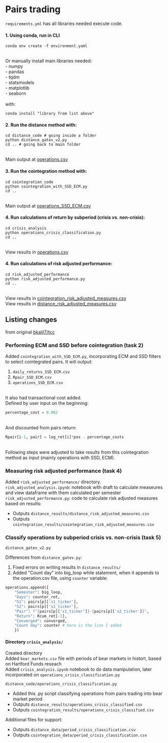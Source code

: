 # Pairs trading

`requirements.yml` has all libraries needed execute code.

#### 1. Using conda, run in CLI
```console
conda env create -f environment.yaml
```
<br>
Or manually install main libraries needed:
<br>- numpy
<br>- pandas
<br>- tqdm
<br>- statsmodels
<br>- matplotlib
<br>- seaborn
<br>
<br> with:

```console
conda install "library from list above"
```

#### 2. Run the distance method with:
```console
cd distance_code # going inside a folder
python distance_gatev_v2.py
cd .. # going back to main folder
```
<br> Main output at [operations.csv](https://github.com/pietro-bottega/pairs_trading_crisis/blob/master/distance_results/operations.csv)

#### 3. Run the cointegration method with:
```console
cd cointegration_code
python cointegration_with_SSD_ECM.py
cd ..
```
<br> Main output at [operations_SSD_ECM.csv](https://github.com/pietro-bottega/pairs_trading_crisis/blob/master/cointegration_results/operations_SSD_ECM.csv)

#### 4. Run calculations of return by subperiod (crisis vs. non-crisis):
```console
cd crisis_analysis
python operations_crisis_classification.py
cd ..
```
<br> View results in [operations.csv](https://github.com/pietro-bottega/pairs_trading_crisis/tree/master/crisis_analysis/crisis_subperiods_comparison.png)

#### 4. Run calculations of risk adjusted performance:
```console
cd risk_adjusted_performance
python risk_adjusted_performance.py
cd ..
```
<Br>View results in [cointegration_risk_adjusted_measures.csv](https://github.com/pietro-bottega/pairs_trading_crisis/blob/master/cointegration_results/cointegration_risk_adjusted_measures.csv)
<br>View results in [distance_risk_adjusted_measures.csv](https://github.com/pietro-bottega/pairs_trading_crisis/blob/master/distance_results/distance_risk_adjusted_measures.csv)


## Listing changes
from original [bkalil7/tcc](https://github.com/bkalil7/tcc/tree/main)

### Performing ECM and SSD before cointegration (task 2)

Added `cointegration_with_SSD_ECM.py`, incorporating ECM and SSD filters to select cointegrated pairs. It will output:
1. `daily_returns_SSD_ECM.csv`
2. `Rpair_SSD_ECM.csv`
3. `operations_SSD_ECM.csv`

<br> It also had transactional cost added.
<br> Defined by user input on the beginning:
```python
percentage_cost = 0.002
```
<br> And discounted from pairs return:
```python
Rpair[i-1, pair] = log_ret[i]*pos - percentage_costs
```

<br>Following steps were adjusted to take results from this cointegration method as input (mainly operations with SSD, ECM).

### Measuring risk adjusted performance (task 4)

Added `risk_adjusted_performance/` directory.
<br>`risk_adjusted_analysis.ipynb`: notebook with draft to calculate measeures and view dataframe with them calculated per semester
<br>`risk_adjusted_performance.py`: code to calculate risk adjusted measures based on results:
- Outputs `distance_results/distance_risk_adjusted_measures.csv`
- Outputs `cointegration_results/cointegration_risk_adjusted_measures.csv`


### Classify operations by subperiod crisis vs. non-crisis (task 5)

`distance_gatev_v2.py`

Differences from `distance_gatev.py`:
1. Fixed errors on writing results in `distance_results/`
2. Added "Count day" into big_loop while statement, when it appends to the operation.csv file, using `counter` variable:

```python
operations.append({
    "Semester": big_loop,
    "Days": counter_ret,
    "S1": pairs[p]['s1_ticker'],
    "S2": pairs[p]['s2_ticker'],
    "Pair": f"{pairs[p]['s1_ticker']}-{pairs[p]['s2_ticker']}",
    "Return": Rcum_ret[-1],
    "Converged": converged,
    "Count day": counter # here is the line I added
    })
```

#### Directory `crisis_analysis/`

Created directory
<br> Added `bear_markets.csv` file with periods of bear markets in histort, based on Hartford Funds reseach
<br> Added `crisis_analysis.ipynb` notebook to do data manipulation, later incorporated on `operations_crisis_classification.py`
    
`distance_code/operations_crisis_classification.py`
- Added this .py script classifying operations from pairs trading into bear market period
- Outputs `distance_results/operations_crisis_classified.csv`
- Outputs `cointegration_results/operations_crisis_classified.csv`
        
Additional files for support:        
- Outputs `distance_data/period_crisis_classification.csv`
- Outputs `cointegration_data/period_crisis_classification.csv`
